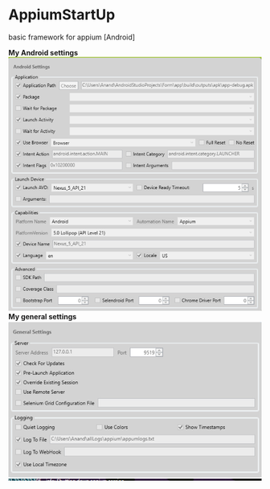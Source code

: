 # AppiumStartUp
basic framework for appium [Android]

**My Android settings** <br />
![ScreenShot](https://github.com/anand853/AppiumStartUp/blob/master/src/com/util/readme/android_settigns.png)
**My general settings** <br />
![ScreenShot](https://github.com/anand853/AppiumStartUp/blob/master/src/com/util/readme/general_settings.png)
